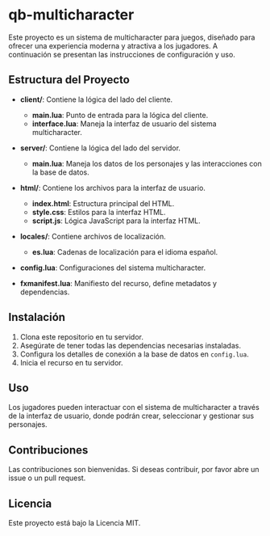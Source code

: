 # qb-multicharacter

Este proyecto es un sistema de multicharacter para juegos, diseñado para ofrecer una experiencia moderna y atractiva a los jugadores. A continuación se presentan las instrucciones de configuración y uso.

## Estructura del Proyecto

- **client/**: Contiene la lógica del lado del cliente.
  - **main.lua**: Punto de entrada para la lógica del cliente.
  - **interface.lua**: Maneja la interfaz de usuario del sistema multicharacter.

- **server/**: Contiene la lógica del lado del servidor.
  - **main.lua**: Maneja los datos de los personajes y las interacciones con la base de datos.

- **html/**: Contiene los archivos para la interfaz de usuario.
  - **index.html**: Estructura principal del HTML.
  - **style.css**: Estilos para la interfaz HTML.
  - **script.js**: Lógica JavaScript para la interfaz HTML.

- **locales/**: Contiene archivos de localización.
  - **es.lua**: Cadenas de localización para el idioma español.

- **config.lua**: Configuraciones del sistema multicharacter.

- **fxmanifest.lua**: Manifiesto del recurso, define metadatos y dependencias.

## Instalación

1. Clona este repositorio en tu servidor.
2. Asegúrate de tener todas las dependencias necesarias instaladas.
3. Configura los detalles de conexión a la base de datos en `config.lua`.
4. Inicia el recurso en tu servidor.

## Uso

Los jugadores pueden interactuar con el sistema de multicharacter a través de la interfaz de usuario, donde podrán crear, seleccionar y gestionar sus personajes. 

## Contribuciones

Las contribuciones son bienvenidas. Si deseas contribuir, por favor abre un issue o un pull request.

## Licencia

Este proyecto está bajo la Licencia MIT.